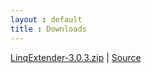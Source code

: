 ```yaml
---
layout : default
title : Downloads
---
```

[LinqExtender-3.0.3.zip](https://github.com/downloads/mehfuzh/LinqExtender/LinqExtender-3.0.3.zip) | [Source](https://github.com/mehfuzh/LinqExtender)


